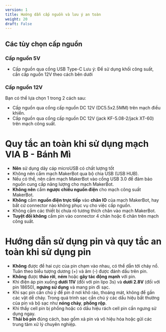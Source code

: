 ```yaml
---
version: 1
title: Hướng dẫn cấp nguồn và lưu ý an toàn
weight: 20
draft: False
---
```


## Các tùy chọn cấp nguồn
### Cấp nguồn 5V
- Cấp nguồn qua cổng USB Type-C
Lưu ý: Để sử dụng khối công suất, cần cấp nguồn 12V theo cách bên dưới
### Cấp nguồn 12V
Bạn có thể lựa chọn 1 trong 2 cách sau:
- Cấp nguồn qua cổng cấp nguồn DC 12V (DC5.5x2.5MM) trên mạch điều khiển.
- Cấp nguồn qua cổng cấp nguồn DC 12V (jack KF-5.08-2/jack XT-60) trên mạch công suất.


# Quy tắc an toàn khi sử dụng mạch VIA B - Bánh Mì
- **Nên** sử dụng dây cáp microUSB có chất lượng tốt
- Không nên cắm mạch MakerBot qua bộ chia USB (USB HUB).
- Nếu có thể, nên cắm mạch MakerBot vào cổng USB 3.0 để đảm bảo nguồn cung cấp năng lượng cho mạch MakerBot.
- **Không nên** cắm **ngược chiều nguồn điện** cho mạch công suất MakerBot.
- **Không** cắm **nguồn điện trực tiếp** vào **chân IO** của mạch MakerBot, hay bất cứ connector nào không phục vụ cho việc cấp nguồn.
- Không cắm các thiết bị chưa rõ tương thích chân vào mạch MakerBot.
- **Tuyệt đối không** cắm pin vào connector 4 chân hoặc 6 chân trên mạch công suất.

# Hướng dẫn sử dụng pin và quy tắc an toàn khi sử dụng pin
- **Không** được để hai cực của pin chạm vào nhau, có thể dẫn tới cháy nổ. Tuân theo biểu tượng dương (+) và âm (-) được đánh dấu trên pin.
- **Không** được **tháo rời**, **ném** hoặc **gây tác động mạnh** với pin.
- Khi điện áp pin xuống **dưới 11V** (đối với pin lipo 3s) và **dưới 2.8V** (đối với pin 18650), **ngưng sử dụng** và mang pin đi sạc.
- Khi sạc pin cần chú ý để pin ở nơi khô ráo, thoáng mát, không để gần các vật dễ cháy. Trong quá trình sạc cần chú ý các dấu hiệu bất thường của pin và bộ sạc như **nóng chảy**, **phồng rộp**.
- Khi thấy cell pin bị phồng hoặc có dấu hiệu rách cell pin cần ngưng sử dụng ngay.
- **Thải bỏ pin** đúng cách, bao gồm xả pin và vô hiệu hóa hoặc gửi các trung tâm xử lý chuyên nghiệp.